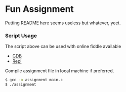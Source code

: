 # Fun Assignment
Putting README here seems useless but whatever, yeet. 
### Script Usage

The script above can be used with online fiddle available
  - [GDB](https://www.onlinegdb.com/)
  - [Repl](https://repl.it/)
  
Compile assignment file in local machine if preferred.
```sh
$ gcc -o assignment main.c
$ ./assignment
```